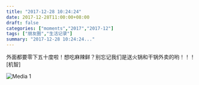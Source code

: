 ```yaml
---
title: "2017-12-28 10:24:24"
date: 2017-12-28T11:00:00+08:00
draft: false
categories: ["moments","2017","2017-12"]
tags: ["朋友圈","生活记录"]
summary: "2017-12-28 10:24:24..."
---
```


外面都要零下五十度啦！想吃麻辣鲜？别忘记我们是送火锅和干锅外卖的哟！！！[机智]

![Media 1](/Moments/photos/2017-12-28/201712281024240.jpg)

